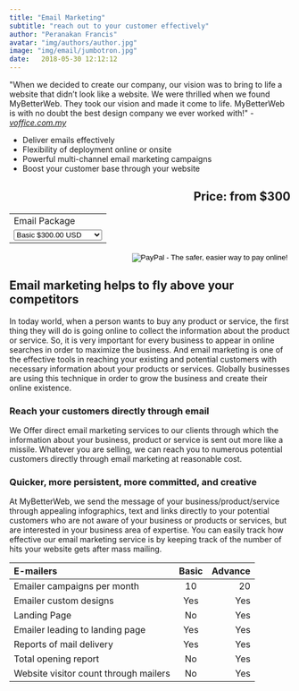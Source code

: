 ```yaml
---
title: "Email Marketing"
subtitle: "reach out to your customer effectively"
author: "Peranakan Francis"
avatar: "img/authors/author.jpg"
image: "img/email/jumbotron.jpg"
date:   2018-05-30 12:12:12
---
```


"When we decided to create our company, our vision was to bring to life a website that didn’t look like a website. We were thrilled when we found MyBetterWeb. They took our vision and made it come to life. MyBetterWeb is with no doubt the best design company we ever worked with!" - <a href="http://www.voffice.com.my/" target="_blank"><i>voffice.com.my</i></a>

- Deliver emails effectively
- Flexibility of deployment online or onsite
- Powerful multi-channel email marketing campaigns
- Boost your customer base through your website

<div style="text-align: right">
<h2>Price: from $300</h2></div>
<div align="right">
<form action="https://www.paypal.com/cgi-bin/webscr" method="post" target="_top">
<input type="hidden" name="cmd" value="_s-xclick">
<input type="hidden" name="hosted_button_id" value="DJN9DP3DZ6DX6">
<table>
<tr><td><input type="hidden" name="on0" value="Email Package">Email Package</td></tr><tr><td><select name="os0">
	<option value="Basic">Basic $300.00 USD</option>
	<option value="Advance">Advance $450.00 USD</option>
</select> </td></tr>
</table>
<input type="hidden" name="currency_code" value="USD">
<input type="image" src="https://www.paypalobjects.com/en_US/i/btn/btn_buynowCC_LG.gif" border="0" name="submit" alt="PayPal - The safer, easier way to pay online!">
<img alt="" border="0" src="https://www.paypalobjects.com/en_US/i/scr/pixel.gif" width="1" height="1">
</form>
</div>

## Email marketing helps to fly above your competitors
In today world, when a person wants to buy any product or service, the first thing they will do is going online to collect the information about the product or service. So, it is very important for every business to appear in online searches in order to maximize the business. And email marketing is one of the effective tools in reaching your existing and potential customers with necessary information about your products or services. Globally businesses are using this technique in order to grow the business and create their online existence.

### Reach your customers directly through email
We Offer direct email marketing services to our clients through which the information about your business, product or service is sent out more like a missile. Whatever you are selling, we can reach you to numerous potential customers directly through email marketing at reasonable cost.

### Quicker, more persistent, more committed, and creative
At MyBetterWeb, we send the message of your business/product/service through appealing infographics, text and links directly to your potential customers who are not aware of your business or products or services, but are interested in your business area of expertise. You can easily track how effective our email marketing service is by keeping track of the number of hits your website gets after mass mailing.

| E-mailers	                             | Basic   | Advance |
|:-------------------------------------- |:-------:|--------:|
| Emailer campaigns per month  	         | 10	     | 20      |
| Emailer custom designs	               | Yes     | Yes     |
| Landing Page	                         | No	     | Yes     |
| Emailer leading to landing page	       | Yes     | Yes     |
| Reports of mail delivery	             | Yes     | Yes     |
| Total opening report	                 | No	     | Yes     |
| Website visitor count through mailers	 | No      | Yes     |

<br/>

